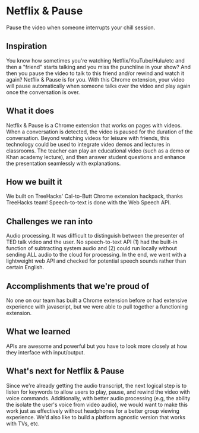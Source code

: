 Netflix & Pause
================

Pause the video when someone interrupts your chill session.

## Inspiration
You know how sometimes you're watching Netflix/YouTube/Hulu/etc and then a "friend" starts talking and you miss the punchline in your show? And then you pause the video to talk to this friend and/or rewind and watch it again? Netflix & Pause is for you. With this Chrome extension, your video will pause automatically when someone talks over the video and play again once the conversation is over.

## What it does
Netflix & Pause is a Chrome extension that works on pages with videos. When a conversation is detected, the video is paused for the duration of the conversation. Beyond watching videos for leisure with friends, this technology could be used to integrate video demos and lectures in classrooms. The teacher can play an educational video (such as a demo or Khan academy lecture), and then answer student questions and enhance the presentation seamlessly with explanations.

## How we built it
We built on TreeHacks' Cal-to-Butt Chrome extension hackpack, thanks TreeHacks team! Speech-to-text is done with the Web Speech API.

## Challenges we ran into
Audio processing. It was difficult to distinguish between the presenter of TED talk video and the user. No speech-to-text API (1) had the built-in function of subtracting system audio and (2) could run locally without sending ALL audio to the cloud for processing. In the end, we went with a lightweight web API and checked for potential speech sounds rather than certain English. 

## Accomplishments that we're proud of
No one on our team has built a Chrome extension before or had extensive experience with javascript, but we were able to pull together a functioning extension.

## What we learned
APIs are awesome and powerful but you have to look more closely at how they interface with input/output.

## What's next for Netflix & Pause
Since we're already getting the audio transcript, the next logical step is to listen for keywords to allow users to play, pause, and rewind the video with voice commands. Additionally, with better audio processing (e.g, the ability the isolate the user's voice from video audio), we would want to make this work just as effectively without headphones for a better group viewing experience. We'd also like to build a platform agnostic version that works with TVs, etc.
